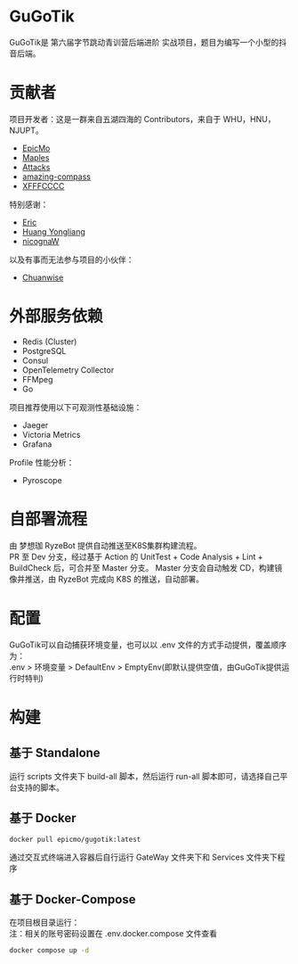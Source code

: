 # GuGoTik  
GuGoTik是 第六届字节跳动青训营后端进阶 实战项目，题目为编写一个小型的抖音后端。
# 贡献者
项目开发者：这是一群来自五湖四海的 Contributors，来自于 WHU，HNU，NJUPT。
- [EpicMo](https://github.com/liaosunny123)  
- [Maples](https://github.com/Maple-pro)  
- [Attacks](https://github.com/Attack825)  
- [amazing-compass](https://github.com/amazing-compass)  
- [XFFFCCCC](https://github.com/XFFFCCCC)  

特别感谢：  
- [Eric](https://github.com/ExerciseBook)  
- [Huang Yongliang](https://github.com/956237586)  
- [nicognaW](https://github.com/nicognaW)  

以及有事而无法参与项目的小伙伴：  
- [Chuanwise](https://github.com/Chuanwise)  

# 外部服务依赖
- Redis (Cluster)
- PostgreSQL  
- Consul  
- OpenTelemetry Collector  
- FFMpeg  
- Go  

项目推荐使用以下可观测性基础设施：  
- Jaeger
- Victoria Metrics
- Grafana

Profile 性能分析：  
- Pyroscope 

# 自部署流程  
由 梦想珈 RyzeBot 提供自动推送至K8S集群构建流程。  
PR 至 Dev 分支，经过基于 Action 的 UnitTest + Code Analysis + Lint + BuildCheck 后，可合并至 Master 分支。
Master 分支会自动触发 CD，构建镜像并推送，由 RyzeBot 完成向 K8S 的推送，自动部署。

# 配置  
GuGoTik可以自动捕获环境变量，也可以以 .env 文件的方式手动提供，覆盖顺序为：  
.env > 环境变量 > DefaultEnv > EmptyEnv(即默认提供空值，由GuGoTik提供运行时特判)

# 构建
## 基于 Standalone
运行 scripts 文件夹下 build-all 脚本，然后运行 run-all 脚本即可，请选择自己平台支持的脚本。
## 基于 Docker  
```bash
docker pull epicmo/gugotik:latest
```
通过交互式终端进入容器后自行运行 GateWay 文件夹下和 Services 文件夹下程序  
## 基于 Docker-Compose
在项目根目录运行：  
注：相关的账号密码设置在 .env.docker.compose 文件查看  
```bash
docker compose up -d
```
